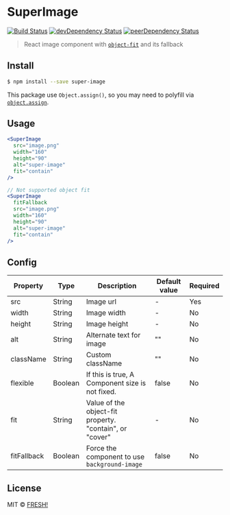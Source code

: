# SuperImage

[![Build Status](https://travis-ci.org/openfresh/super-image.svg?branch=master)](https://travis-ci.org/openfresh/super-image)
[![devDependency Status](https://david-dm.org/openfresh/super-image/dev-status.svg)](https://david-dm.org/openfresh/super-image?type=dev)
[![peerDependency Status](https://david-dm.org/openfresh/super-image/peer-status.svg)](https://david-dm.org/openfresh/super-image?type=peer)

> React image component with [`object-fit`](https://developer.mozilla.org/docs/Web/CSS/object-fit) and its fallback

## Install

```bash
$ npm install --save super-image
```

This package use `Object.assign()`, so you may need to polyfill via [`object.assign`](https://github.com/ljharb/object.assign).

## Usage

```jsx
<SuperImage
  src="image.png"
  width="160"
  height="90"
  alt="super-image"
  fit="contain"
/>

// Not supported object fit
<SuperImage
  fitFallback
  src="image.png"
  width="160"
  height="90"
  alt="super-image"
  fit="contain"
/>
```

## Config

| Property | Type | Description | Default value | Required |
|----------|------|-------------|---------------|----------|
| src | String | Image url | - | Yes |
| width | String | Image width | - | No |
| height | String | Image height | - | No |
| alt | String | Alternate text for image| "" | No |
| className | String | Custom className | "" | No |
| flexible | Boolean |If this is true, A Component size is not fixed. | false | No |
| fit | String | Value of the object-fit property. "contain", or "cover" | - | No |
| fitFallback | Boolean | Force the component to use `background-image` | false | No |

## License

MIT © [FRESH!](https://github.com/openfresh)
